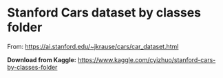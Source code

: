 # Stanford Cars dataset by classes folder
From: https://ai.stanford.edu/~jkrause/cars/car_dataset.html


**Download from Kaggle:**
https://www.kaggle.com/cyizhuo/stanford-cars-by-classes-folder

